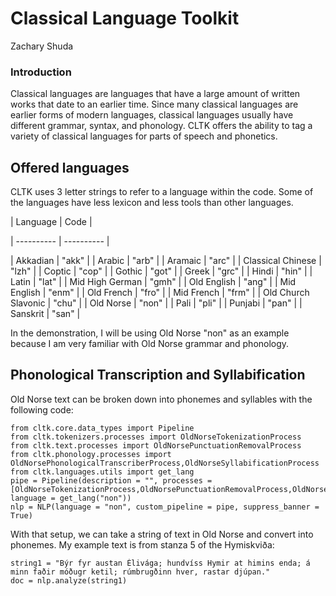 # Classical Language Toolkit
Zachary Shuda
### Introduction
Classical languages are languages that have a large amount of written works that date to an earlier time. Since many classical languages are earlier forms of modern languages, classical languages usually have different grammar, syntax, and phonology. CLTK offers the ability to tag a variety of classical languages for parts of speech and phonetics.
## Offered languages
CLTK uses 3 letter strings to refer to a language within the code. Some of the languages have less lexicon and less tools than other languages.

| Language  | Code |

| ---------- | ---------- |

| Akkadian  | "akk"  |
| Arabic  | "arb"  |
| Aramaic | "arc" |
| Classical Chinese | "lzh" |
| Coptic | "cop" |
| Gothic | "got" |
| Greek | "grc" |
| Hindi | "hin" |
| Latin | "lat" |
| Mid High German | "gmh" |
| Old English | "ang" |
| Mid English | "enm" |
| Old French | "fro" |
| Mid French | "frm" |
| Old Church Slavonic | "chu" |
| Old Norse | "non" |
| Pali | "pli" |
| Punjabi | "pan" |
| Sanskrit | "san" |

In the demonstration, I will be using Old Norse "non" as an example because I am very familiar with Old Norse grammar and phonology.
## Phonological Transcription and Syllabification
Old Norse text can be broken down into phonemes and syllables with the following code:

```
from cltk.core.data_types import Pipeline
from cltk.tokenizers.processes import OldNorseTokenizationProcess
from cltk.text.processes import OldNorsePunctuationRemovalProcess
from cltk.phonology.processes import OldNorsePhonologicalTranscriberProcess,OldNorseSyllabificationProcess
from cltk.languages.utils import get_lang
pipe = Pipeline(description = "", processes = [OldNorseTokenizationProcess,OldNorsePunctuationRemovalProcess,OldNorsePhonologicalTranscriberProcess,OldNorseSyllabificationProcess], language = get_lang("non"))
nlp = NLP(language = "non", custom_pipeline = pipe, suppress_banner = True)
```

With that setup, we can take a string of text in Old Norse and convert into phonemes. My example text is from stanza 5 of the Hymiskviða:

```
string1 = "Býr fyr austan Élivága; hundvíss Hymir at himins enda; á minn faðir móðugr ketil; rúmbrugðinn hver, rastar djúpan."
doc = nlp.analyze(string1)
```

